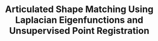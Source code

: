 ---
title: "Articulated Shape Matching Using Laplacian Eigenfunctions and Unsupervised Point Registration"
year: 2008
pdf_url: "/research/visiongroup/publications/2008/fabio_08_papers/cvpr08matching.pdf"
category: "vision"
author_list: "Diana Mateus, R. Horaud, David Knossow, Fabio Cuzzolin, Edmond Boyer"
grant: "NULL"
pub_in: "Proceedings of CVPR'08"
---